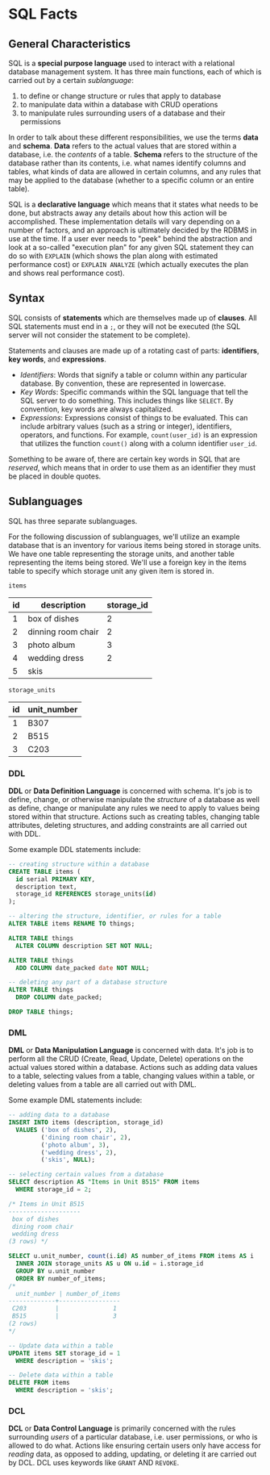# SQL Facts

## General Characteristics

SQL is a **special purpose language** used to interact with a relational database management system. It has three main functions, each of which is carried out by a certain _sublanguage_:

  1. to define or change structure or rules that apply to database
  2. to manipulate data within a database with CRUD operations
  3. to manipulate rules surrounding users of a database and their permissions

In order to talk about these different responsibilities, we use the terms **data** and **schema**. **Data** refers to the actual values that are stored within a database, i.e. the _contents_ of a table. **Schema** refers to the structure of the database rather than its contents, i.e. what names identify columns and tables, what kinds of data are allowed in certain columns, and any rules that may be applied to the database (whether to a specific column or an entire table).

SQL is a **declarative language** which means that it states what needs to be done, but abstracts away any details about how this action will be accomplished. These implementation details will vary depending on a number of factors, and an approach is ultimately decided by the RDBMS in use at the time. If a user ever needs to "peek" behind the abstraction and look at a so-called "execution plan" for any given SQL statement they can do so with `EXPLAIN` (which shows the plan along with estimated performance cost) or `EXPLAIN ANALYZE` (which actually executes the plan and shows real performance cost).

## Syntax

SQL consists of **statements** which are themselves made up of **clauses**. All SQL statements must end in a `;`, or they will not be executed (the SQL server will not consider the statement to be complete).

Statements and clauses are made up of a rotating cast of parts: **identifiers**, **key words**, and **expressions**.

- _Identifiers_: Words that signify a table or column within any particular database. By convention, these are represented in lowercase.
- _Key Words_: Specific commands within the SQL language that tell the SQL server to do something. This includes things like `SELECT`. By convention, key words are always capitalized.
- _Expressions_: Expressions consist of things to be evaluated. This can include arbitrary values (such as a string or integer), identifiers, operators, and functions. For example, `count(user_id)` is an expression that utilizes the function `count()` along with a column identifier `user_id`.

Something to be aware of, there are certain key words in SQL that are _reserved_, which means that in order to use them as an identifier they must be placed in double quotes.

## Sublanguages

SQL has three separate sublanguages.

For the following discussion of sublanguages, we'll utilize an example database that is an inventory for various items being stored in storage units. We have one table representing the storage units, and another table representing the items being stored. We'll use a foreign key in the items table to specify which storage unit any given item is stored in.

`items`

| id | description | storage_id |
|----|-------------|------------|
| 1  | box of dishes | 2 |
| 2  | dinning room chair | 2 |
| 3  | photo album | 3 |
| 4  | wedding dress | 2 |
| 5  | skis | |

`storage_units`

| id | unit_number |
|----|-------------|
| 1  | B307        |
| 2  | B515        |
| 3  | C203        |

### DDL

**DDL** or **Data Definition Language** is concerned with schema. It's job is to define, change, or otherwise manipulate the _structure_ of a database as well as define, change or manipulate any rules we need to apply to values being stored within that structure. Actions such as creating tables, changing table attributes, deleting structures, and adding constraints are all carried out with DDL.

Some example DDL statements include:

```sql
-- creating structure within a database
CREATE TABLE items (
  id serial PRIMARY KEY,
  description text,
  storage_id REFERENCES storage_units(id)
);

-- altering the structure, identifier, or rules for a table
ALTER TABLE items RENAME TO things;

ALTER TABLE things 
  ALTER COLUMN description SET NOT NULL;

ALTER TABLE things
  ADD COLUMN date_packed date NOT NULL;

-- deleting any part of a database structure
ALTER TABLE things
  DROP COLUMN date_packed;

DROP TABLE things;
```

### DML

**DML** or **Data Manipulation Language** is concerned with data. It's job is to perform all the CRUD (Create, Read, Update, Delete) operations on the actual values stored within a database. Actions such as adding data values to a table, selecting values from a table, changing values within a table, or deleting values from a table are all carried out with DML.

Some example DML statements include:

```sql
-- adding data to a database
INSERT INTO items (description, storage_id)
  VALUES ('box of dishes', 2),
         ('dining room chair', 2),
         ('photo album', 3),
         ('wedding dress', 2),
         ('skis', NULL);

-- selecting certain values from a database
SELECT description AS "Items in Unit B515" FROM items
  WHERE storage_id = 2;

/* Items in Unit B515
--------------------
 box of dishes
 dining room chair
 wedding dress
(3 rows) */

SELECT u.unit_number, count(i.id) AS number_of_items FROM items AS i
  INNER JOIN storage_units AS u ON u.id = i.storage_id
  GROUP BY u.unit_number
  ORDER BY number_of_items;
/*
  unit_number | number_of_items
-------------+-----------------
 C203        |               1
 B515        |               3
(2 rows)
*/

-- Update data within a table
UPDATE items SET storage_id = 1
  WHERE description = 'skis';

-- Delete data within a table
DELETE FROM items
  WHERE description = 'skis';
```

### DCL

**DCL** or **Data Control Language** is primarily concerned with the rules surrounding _users_ of a particular database, i.e. user permissions, or who is allowed to do what. Actions like ensuring certain users only have access for _reading_ data, as opposed to adding, updating, or deleting it are carried out by DCL. DCL uses keywords like `GRANT` AND `REVOKE`.